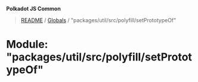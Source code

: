 **Polkadot JS Common**

> [README](../README.md) / [Globals](../globals.md) / "packages/util/src/polyfill/setPrototypeOf"

# Module: "packages/util/src/polyfill/setPrototypeOf"
